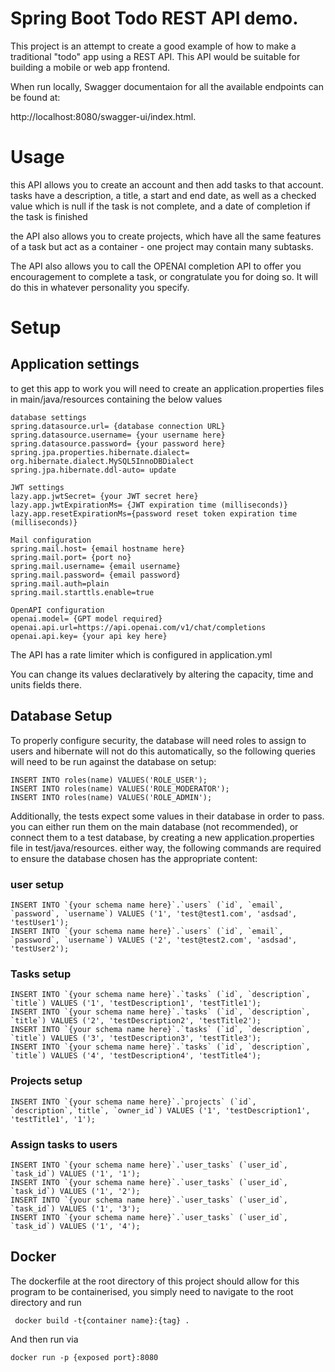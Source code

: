 # Spring Boot Todo REST API demo.

This project is an attempt to create a good example of how to make a traditional 
"todo" app using a REST API. This API would be suitable for building a mobile or
web app frontend.

When run locally, Swagger documentaion for all the available endpoints can be 
found at:

http://localhost:8080/swagger-ui/index.html.

# Usage

this API allows you to create an account and then add tasks to that account. tasks
have a description, a title, a start and end date, as well as a checked value which
is null if the task is not complete, and a date of completion if the task is finished

the API also allows you to create projects, which have all the same features of a
task but act as a container - one project may contain many subtasks.

The API also allows you to call the OPENAI completion API to offer you encouragement
to complete a task, or congratulate you for doing so. It will do this in whatever
personality you specify.


# Setup
## Application settings

to get this app to work you will need to create an application.properties files in
main/java/resources containing the below values

    database settings
    spring.datasource.url= {database connection URL}
    spring.datasource.username= {your username here}
    spring.datasource.password= {your password here}
    spring.jpa.properties.hibernate.dialect= org.hibernate.dialect.MySQL5InnoDBDialect
    spring.jpa.hibernate.ddl-auto= update
    
    JWT settings
    lazy.app.jwtSecret= {your JWT secret here}
    lazy.app.jwtExpirationMs= {JWT expiration time (milliseconds)}
    lazy.app.resetExpirationMs={password reset token expiration time (milliseconds)}
    
    Mail configuration
    spring.mail.host= {email hostname here}
    spring.mail.port= {port no}
    spring.mail.username= {email username}
    spring.mail.password= {email password}
    spring.mail.auth=plain
    spring.mail.starttls.enable=true

    OpenAPI configuration
    openai.model= {GPT model required}
    openai.api.url=https://api.openai.com/v1/chat/completions
    openai.api.key= {your api key here}

The API has a rate limiter which is configured in application.yml

You can change its values declaratively by altering the capacity, time and units
fields there.

## Database Setup
To properly configure security, the database will need roles to assign to users and 
hibernate will not do this automatically, so the following queries will need to be
run against the database on setup:
    
    INSERT INTO roles(name) VALUES('ROLE_USER');
    INSERT INTO roles(name) VALUES('ROLE_MODERATOR');
    INSERT INTO roles(name) VALUES('ROLE_ADMIN');

Additionally, the tests expect some values in their database in order to pass.
you can either run them on the main database (not recommended), or connect them to
a test database, by creating a new application.properties file in 
test/java/resources. either way, the following commands are required to ensure the
database chosen has the appropriate content:

### user setup
    INSERT INTO `{your schema name here}`.`users` (`id`, `email`, `password`, `username`) VALUES ('1', 'test@test1.com', 'asdsad', 'testUser1');
    INSERT INTO `{your schema name here}`.`users` (`id`, `email`, `password`, `username`) VALUES ('2', 'test@test2.com', 'asdsad', 'testUser2');

### Tasks setup
    INSERT INTO `{your schema name here}`.`tasks` (`id`, `description`, `title`) VALUES ('1', 'testDescription1', 'testTitle1');
    INSERT INTO `{your schema name here}`.`tasks` (`id`, `description`, `title`) VALUES ('2', 'testDescription2', 'testTitle2');
    INSERT INTO `{your schema name here}`.`tasks` (`id`, `description`, `title`) VALUES ('3', 'testDescription3', 'testTitle3');
    INSERT INTO `{your schema name here}`.`tasks` (`id`, `description`, `title`) VALUES ('4', 'testDescription4', 'testTitle4');

### Projects setup
    INSERT INTO `{your schema name here}`.`projects` (`id`, `description`,`title`, `owner_id`) VALUES ('1', 'testDescription1', 'testTitle1', '1');

### Assign tasks to users
    INSERT INTO `{your schema name here}`.`user_tasks` (`user_id`, `task_id`) VALUES ('1', '1');
    INSERT INTO `{your schema name here}`.`user_tasks` (`user_id`, `task_id`) VALUES ('1', '2');
    INSERT INTO `{your schema name here}`.`user_tasks` (`user_id`, `task_id`) VALUES ('1', '3');
    INSERT INTO `{your schema name here}`.`user_tasks` (`user_id`, `task_id`) VALUES ('1', '4');


## Docker
The dockerfile at the root directory of this project should allow for this program
to be containerised, you simply need to navigate to the root directory and run

     docker build -t{container name}:{tag} .

And then run via 
    
    docker run -p {exposed port}:8080
 

